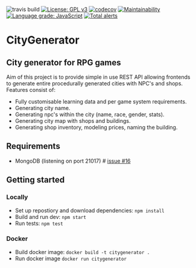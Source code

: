 ![travis build](https://travis-ci.org/RoughTomato/CityGenerator.svg?branch=master)
[![License: GPL v3](https://img.shields.io/badge/License-GPLv3-blue.svg)](https://www.gnu.org/licenses/gpl-3.0)
[![codecov](https://codecov.io/gh/RoughTomato/CityGenerator/branch/master/graph/badge.svg)](https://codecov.io/gh/RoughTomato/CityGenerator)
[![Maintainability](https://api.codeclimate.com/v1/badges/e80a10d5e9d11fcf5d51/maintainability)](https://codeclimate.com/github/RoughTomato/CityGenerator/maintainability)
[![Language grade: JavaScript](https://img.shields.io/lgtm/grade/javascript/g/RoughTomato/CityGenerator.svg?logo=lgtm&logoWidth=18)](https://lgtm.com/projects/g/RoughTomato/CityGenerator/context:javascript)
[![Total alerts](https://img.shields.io/lgtm/alerts/g/RoughTomato/CityGenerator.svg?logo=lgtm&logoWidth=18)](https://lgtm.com/projects/g/RoughTomato/CityGenerator/alerts/)

# CityGenerator
## City generator for RPG games

Aim of this project is to provide simple in use REST API allowing frontends to generate entire procedurally
generated cities with NPC's and shops.
Features consist of:
- Fully customisable learning data and per game system requirements.
- Generating city name.
- Generating npc's within the city (name, race, gender, stats).
- Generating city map with shops and buildings.
- Generating shop inventory, modeling prices, naming the building.

## Requirements
- MongoDB (listening on port 21017) # [issue #16](https://github.com/RoughTomato/CityGenerator/issues/16)

## Getting started
### Locally
- Set up repostiory and download dependencies: `npm install`
- Build and run dev: `npm start`
- Run tests: `npm test`
### Docker
- Build docker image: `docker build -t citygenerator .`
- Run docker image `docker run citygenerator`
